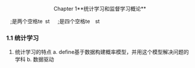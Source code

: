 <p align="center">
Chapter 1**统计学习和监督学习概论**
</p>
&#8194 ;是两个空格te&#8194;st
&#8195 ;是四个空格te&#8195;st

### 1.1   统计学习
1. 统计学习的特点
    a. define基于数据构建概率模型，并用这个模型解决问题的学科
    b.  数据驱动
    
